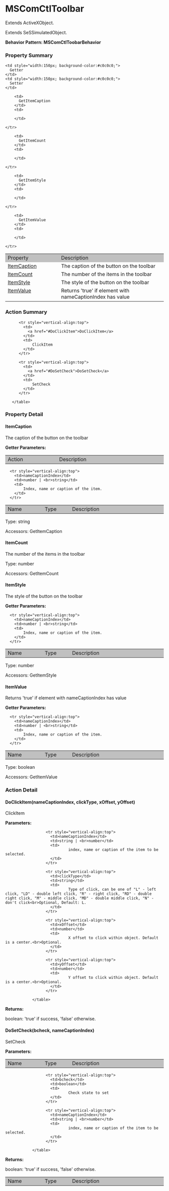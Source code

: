

# MSComCtlToolbar

Extends <link displaytype="text" defaultstyle="true" type="topiclink" href="ActiveXObject" styleclass="Normal" translate="true">ActiveXObject</link>.

Extends SeSSimulatedObject.






**Behavior Pattern: MSComCtlToobarBehavior**


<!-- ============================== property summary ========================== -->

	

### Property Summary

<table styleclass="Default" style="cell-padding:2px; border-width:0px; border-spacing:0px; border-collapse:collapse; cell-border-width:1px; border-color:#c0c0c0; border-style:solid;">
  <tr style="vertical-align:top">
    <td  style="width:200px; background-color:#c0c0c0;">
      Property
    </td>
    <td style="width:450px; background-color:#c0c0c0;">
      Description
    </td>

    <td style="width:150px; background-color:#c0c0c0;">
      Getter
    </td>
    <td style="width:150px; background-color:#c0c0c0;">
      Setter
    </td>

  </tr>

  <tr style="vertical-align:top">
		<td>
      <a href="#ItemCaption">ItemCaption</a>
		</td>
		<td>
			The caption of the button on the toolbar
		</td>
		
		<td>
		  GetItemCaption
		</td>
		<td>
		  
		</td>
		
	</tr>

  <tr style="vertical-align:top">
		<td>
      <a href="#ItemCount">ItemCount</a>
		</td>
		<td>
			The number of the items in the toolbar
		</td>
		
		<td>
		  GetItemCount
		</td>
		<td>
		  
		</td>
		
	</tr>

  <tr style="vertical-align:top">
		<td>
      <a href="#ItemStyle">ItemStyle</a>
		</td>
		<td>
			The style of the button on the toolbar
		</td>
		
		<td>
		  GetItemStyle
		</td>
		<td>
		  
		</td>
		
	</tr>

  <tr style="vertical-align:top">
		<td>
      <a href="#ItemValue">ItemValue</a>
		</td>
		<td>
			Returns 'true' if element with nameCaptionIndex has value
		</td>
		
		<td>
		  GetItemValue
		</td>
		<td>
		  
		</td>
		
	</tr>

</table>


	
<!-- ============================== action summary ========================== -->
	
	
	
### Action Summary

<table styleclass="Default" style="cell-padding:2px; border-width:0px; border-spacing:0px; border-collapse:collapse; cell-border-width:1px; border-color:#c0c0c0; border-style:solid;">
		  <tr style="vertical-align:top">
			<td  style="width:200px; background-color:#c0c0c0;">
			  Action
			</td>
			<td style="width:450px; background-color:#c0c0c0;">
			  Description
			</td>
		  </tr>
		 
		  <tr style="vertical-align:top">
			<td>
			  <a href="#DoClickItem">DoClickItem</a>
			</td>
			<td>
				ClickItem
			</td>
		  </tr>
		
		  <tr style="vertical-align:top">
			<td>
			  <a href="#DoSetCheck">DoSetCheck</a>
			</td>
			<td>
				SetCheck
			</td>
		  </tr>
		
	   </table>
	
	

<!-- ============================== property detail ========================== -->
	
### Property Detail
		
<a name="ItemCaption"></a>
#### ItemCaption


The caption of the button on the toolbar

			
**Getter Parameters:**

<table styleclass="Default" style="cell-padding:2px; border-width:0px; border-spacing:0px; border-collapse:collapse; cell-border-width:1px; border-color:#c0c0c0; border-style:solid;">
  <tr style="vertical-align:top">
	<td style="width:150px; background-color:#c0c0c0;">
	  Name
	</td>
	<td style="width:100px; background-color:#c0c0c0;">
	  Type
	</td>
	<td style="width:450px; background-color:#c0c0c0;">
	  Description
	</td>
  </tr>
  
	  <tr style="vertical-align:top">
		<td>nameCaptionIndex</td>
		<td>number | <br>string</td>
		<td>
			Index, name or caption of the item.
		</td>
	  </tr>
  
</table>

	
			
Type: string
			
			
Accessors: GetItemCaption
			
		
<a name="ItemCount"></a>
#### ItemCount


The number of the items in the toolbar

			
	
			
Type: number
			
			
Accessors: GetItemCount
			
		
<a name="ItemStyle"></a>
#### ItemStyle


The style of the button on the toolbar

			
**Getter Parameters:**

<table styleclass="Default" style="cell-padding:2px; border-width:0px; border-spacing:0px; border-collapse:collapse; cell-border-width:1px; border-color:#c0c0c0; border-style:solid;">
  <tr style="vertical-align:top">
	<td style="width:150px; background-color:#c0c0c0;">
	  Name
	</td>
	<td style="width:100px; background-color:#c0c0c0;">
	  Type
	</td>
	<td style="width:450px; background-color:#c0c0c0;">
	  Description
	</td>
  </tr>
  
	  <tr style="vertical-align:top">
		<td>nameCaptionIndex</td>
		<td>number | <br>string</td>
		<td>
			Index, name or caption of the item.
		</td>
	  </tr>
  
</table>

	
			
Type: number
			
			
Accessors: GetItemStyle
			
		
<a name="ItemValue"></a>
#### ItemValue


Returns 'true' if element with nameCaptionIndex has value

			
**Getter Parameters:**

<table styleclass="Default" style="cell-padding:2px; border-width:0px; border-spacing:0px; border-collapse:collapse; cell-border-width:1px; border-color:#c0c0c0; border-style:solid;">
  <tr style="vertical-align:top">
	<td style="width:150px; background-color:#c0c0c0;">
	  Name
	</td>
	<td style="width:100px; background-color:#c0c0c0;">
	  Type
	</td>
	<td style="width:450px; background-color:#c0c0c0;">
	  Description
	</td>
  </tr>
  
	  <tr style="vertical-align:top">
		<td>nameCaptionIndex</td>
		<td>number | <br>string</td>
		<td>
			Index, name or caption of the item.
		</td>
	  </tr>
  
</table>

	
			
Type: boolean
			
			
Accessors: GetItemValue
			
		
	
	
<!-- ============================== action detail ========================== -->
	
### Action Detail
		
<a name="DoClickItem"></a>    
#### DoClickItem(nameCaptionIndex, clickType, xOffset, yOffset)

ClickItem

			
**Parameters:**

<table styleclass="Default" style="cell-padding:2px; border-width:0px; border-spacing:0px; border-collapse:collapse; cell-border-width:1px; border-color:#c0c0c0; border-style:solid;">
  <tr style="vertical-align:top">
	<td style="width:150px; background-color:#c0c0c0;">
	  Name
	</td>
	<td style="width:100px; background-color:#c0c0c0;">
	  Type
	</td>
	<td style="width:450px; background-color:#c0c0c0;">
	  Description
	</td>
  </tr>
				  
					  <tr style="vertical-align:top">
						<td>nameCaptionIndex</td>
						<td>string | <br>number</td>
						<td>
								index, name or caption of the item to be selected.
						</td>
					  </tr>
				  
					  <tr style="vertical-align:top">
						<td>clickType</td>
						<td>string</td>
						<td>
								Type of click, can be one of "L" - left click, "LD" - double left click, "R" - right click, "RD" - double right click, "M" - middle click, "MD" - double middle click, "N" - don't click<br>Optional, Default: L.
						</td>
					  </tr>
				  
					  <tr style="vertical-align:top">
						<td>xOffset</td>
						<td>number</td>
						<td>
								X offset to click within object. Default is a center.<br>Optional.
						</td>
					  </tr>
				  
					  <tr style="vertical-align:top">
						<td>yOffset</td>
						<td>number</td>
						<td>
								Y offset to click within object. Default is a center.<br>Optional.
						</td>
					  </tr>
				  
				</table>
			
			
**Returns:**
				
boolean: 'true' if success, 'false' otherwise.
				
			
			
		
<a name="DoSetCheck"></a>    
#### DoSetCheck(bcheck, nameCaptionIndex)

SetCheck

			
**Parameters:**

<table styleclass="Default" style="cell-padding:2px; border-width:0px; border-spacing:0px; border-collapse:collapse; cell-border-width:1px; border-color:#c0c0c0; border-style:solid;">
  <tr style="vertical-align:top">
	<td style="width:150px; background-color:#c0c0c0;">
	  Name
	</td>
	<td style="width:100px; background-color:#c0c0c0;">
	  Type
	</td>
	<td style="width:450px; background-color:#c0c0c0;">
	  Description
	</td>
  </tr>
				  
					  <tr style="vertical-align:top">
						<td>bcheck</td>
						<td>boolean</td>
						<td>
								Check state to set
						</td>
					  </tr>
				  
					  <tr style="vertical-align:top">
						<td>nameCaptionIndex</td>
						<td>string | <br>number</td>
						<td>
								index, name or caption of the item to be selected.
						</td>
					  </tr>
				  
				</table>
			
			
**Returns:**
				
boolean: 'true' if success, 'false' otherwise.
				
			
			
		
		


